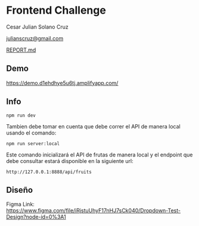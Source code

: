 # Frontend Challenge

Cesar Julian Solano Cruz

julianscruz@gmail.com

[REPORT.md](REPORT.md)

## Demo
https://demo.d1ehdhye5u6tj.amplifyapp.com/


## Info

```
npm run dev
```
Tambien debe tomar en cuenta que debe correr el API de manera local usando el comando:
```
npm run server:local
```
Este comando inicializará el API de frutas de manera local y el endpoint que debe consultar estará disponible en la siguiente url:
```
http://127.0.0.1:8888/api/fruits
```

## Diseño
Figma Link: https://www.figma.com/file/iRjstuUhyF17nHJ7sCk040/Dropdown-Test-Design?node-id=0%3A1